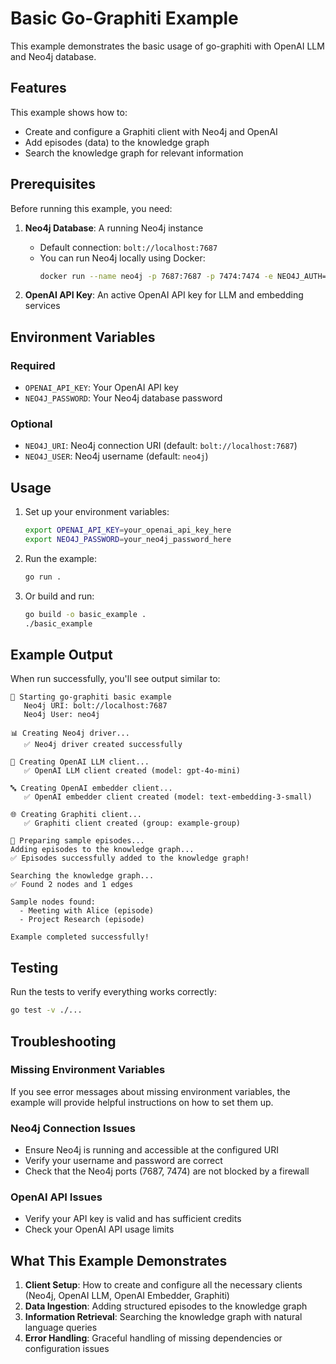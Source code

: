 # Basic Go-Graphiti Example

This example demonstrates the basic usage of go-graphiti with OpenAI LLM and Neo4j database.

## Features

This example shows how to:
- Create and configure a Graphiti client with Neo4j and OpenAI
- Add episodes (data) to the knowledge graph
- Search the knowledge graph for relevant information

## Prerequisites

Before running this example, you need:

1. **Neo4j Database**: A running Neo4j instance
   - Default connection: `bolt://localhost:7687`
   - You can run Neo4j locally using Docker:
     ```bash
     docker run --name neo4j -p 7687:7687 -p 7474:7474 -e NEO4J_AUTH=neo4j/password neo4j:latest
     ```

2. **OpenAI API Key**: An active OpenAI API key for LLM and embedding services

## Environment Variables

### Required
- `OPENAI_API_KEY`: Your OpenAI API key
- `NEO4J_PASSWORD`: Your Neo4j database password

### Optional
- `NEO4J_URI`: Neo4j connection URI (default: `bolt://localhost:7687`)
- `NEO4J_USER`: Neo4j username (default: `neo4j`)

## Usage

1. Set up your environment variables:
   ```bash
   export OPENAI_API_KEY=your_openai_api_key_here
   export NEO4J_PASSWORD=your_neo4j_password_here
   ```

2. Run the example:
   ```bash
   go run .
   ```

3. Or build and run:
   ```bash
   go build -o basic_example .
   ./basic_example
   ```

## Example Output

When run successfully, you'll see output similar to:
```
🚀 Starting go-graphiti basic example
   Neo4j URI: bolt://localhost:7687
   Neo4j User: neo4j

📊 Creating Neo4j driver...
   ✅ Neo4j driver created successfully

🧠 Creating OpenAI LLM client...
   ✅ OpenAI LLM client created (model: gpt-4o-mini)

🔤 Creating OpenAI embedder client...
   ✅ OpenAI embedder client created (model: text-embedding-3-small)

🌐 Creating Graphiti client...
   ✅ Graphiti client created (group: example-group)

📝 Preparing sample episodes...
Adding episodes to the knowledge graph...
✅ Episodes successfully added to the knowledge graph!

Searching the knowledge graph...
✅ Found 2 nodes and 1 edges

Sample nodes found:
  - Meeting with Alice (episode)
  - Project Research (episode)

Example completed successfully!
```

## Testing

Run the tests to verify everything works correctly:
```bash
go test -v ./...
```

## Troubleshooting

### Missing Environment Variables
If you see error messages about missing environment variables, the example will provide helpful instructions on how to set them up.

### Neo4j Connection Issues
- Ensure Neo4j is running and accessible at the configured URI
- Verify your username and password are correct
- Check that the Neo4j ports (7687, 7474) are not blocked by a firewall

### OpenAI API Issues
- Verify your API key is valid and has sufficient credits
- Check your OpenAI API usage limits

## What This Example Demonstrates

1. **Client Setup**: How to create and configure all the necessary clients (Neo4j, OpenAI LLM, OpenAI Embedder, Graphiti)
2. **Data Ingestion**: Adding structured episodes to the knowledge graph
3. **Information Retrieval**: Searching the knowledge graph with natural language queries
4. **Error Handling**: Graceful handling of missing dependencies or configuration issues